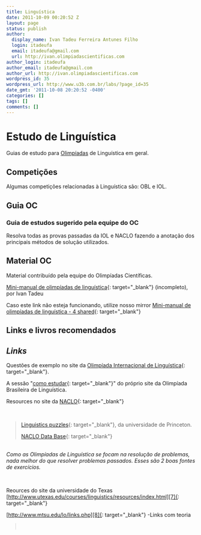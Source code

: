 ```yaml
---
title: Linguística
date: 2011-10-09 00:20:52 Z
layout: page
status: publish
author:
  display_name: Ivan Tadeu Ferreira Antunes Filho
  login: itadeufa
  email: itadeufa@gmail.com
  url: http://ivan.olimpiadascientificas.com
author_login: itadeufa
author_email: itadeufa@gmail.com
author_url: http://ivan.olimpiadascientificas.com
wordpress_id: 35
wordpress_url: http://www.u3b.com.br/labs/?page_id=35
date_gmt: '2011-10-08 20:20:52 -0400'
categories: []
tags: []
comments: []
---
```


# Estudo de Linguística

  
Guias de estudo para&nbsp;[Olimpíadas](/olimpiadas/ "olimpíadas")&nbsp;de Linguística em geral.

 ## Competições

  
Algumas competições relacionadas &agrave; Linguística são: OBL e IOL.

 ## Guia OC



 ### Guia de estudos sugerido pela equipe do OC

  
Resolva todas as provas passadas da IOL e NACLO fazendo a anotação dos principais métodos de solução utilizados.

 ## Material OC

  
Material contribuído pela equipe do Olimpíadas Científicas.

 [Mini-manual de olimpíadas de linguística](/static/pdf/Linguistica0.8.pdf){: target="_blank"} (incompleto), por Ivan Tadeu

Caso este link não esteja funcionando, utilize nosso mirror [Mini-manual de olimpíadas de linguística - 4 shared][1]{: target="_blank"}

## Links e livros recomendados



 ## *Links*

  
Questões de exemplo no site da [Olimpíada Internacional de Linguística][2]{: target="_blank"}.

 A sessão \"[como estudar][3]{: target="_blank"}\" do próprio site da Olimpíada Brasileira de Linguística.

Resources no site da [NACLO][4]{: target="_blank"}

 

> [Linguistics puzzles][5]{: target="_blank"}, da universidade de Princeton.
> 
> [NACLO Data Base][6]{: target="_blank"}</blockquote>  
>  *Como as Olimpíadas de Linguística se focam na resolução de problemas, nada melhor do que resolver problemas passados. Esses são 2 boas fontes de exercícios.*
> 
>  
> 
> Reources do site da universidade do Texas [http://www.utexas.edu/courses/linguistics/resources/index.html][7]{: target="_blank"}
> 
> [http://www.mtsu.edu/lo/links.php][8]{: target="_blank"} -Links com teoria
> 
> >  </blockquote>



[1]: http://www.4shared.com/office/28DaPYM2/Linguistica08.html
[2]: http://www.ioling.org/
[3]: http://sites.google.com/site/olimpiadalinguistica/como-estudar
[4]: http://clair.si.umich.edu/naclo/resources.html
[5]: http://webscript.princeton.edu/~lingclub/challenge/puzzles.php
[6]: http://clair.si.umich.edu/clair/naclobase/login.cgi
[7]: http://www.utexas.edu/courses/linguistics/resources/index.html
[8]: http://www.mtsu.edu/lo/links.php
